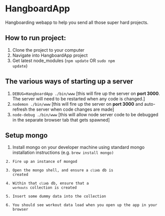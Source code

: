 HangboardApp
============

Hangboarding webapp to help you send all those super hard projects.

## How to run project:
1. Clone the project to your computer
2. Navigate into HangboardApp project
3. Get latest node_modules (<code>npm update</code> OR <code>sudo npm update</code>)

## The various ways of starting up a server
1. <code>DEBUG=HangboardApp ./bin/www</code> [this will fire up the server on <b>port 3000</b>. The server will need to be restarted when any code is changed.]
2. <code>nodemon ./bin/www</code> [this will fire up the server on <b>port 3000</b> and auto-refresh the server when code changes are made]
3. <code>node-debug ./bin/www</code> [this will allow node server code to be debugged in the separate browser tab that gets spawned]

## Setup mongo
1. Install mongo on your developer machine using standard mongo installation instructions (e.g. <code>brew install mongo</brew>)
2. Fire up an instance of mongod
3. Open the mongo shell, and ensure a <code>climb</code> db is created
4. Within that <code>climb</code> db, ensure that a <code>workouts</code> collection is created
5. Insert some dummy data into the collection
6. You should see workout data load when you open up the app in your browser
